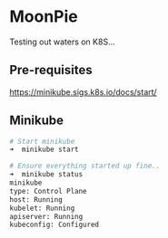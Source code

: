 # MoonPie
Testing out waters on K8S...

## Pre-requisites
https://minikube.sigs.k8s.io/docs/start/

## Minikube
```bash
# Start minikube
➜  minikube start

# Ensure everything started up fine..
➜  minikube status
minikube
type: Control Plane
host: Running
kubelet: Running
apiserver: Running
kubeconfig: Configured

```


